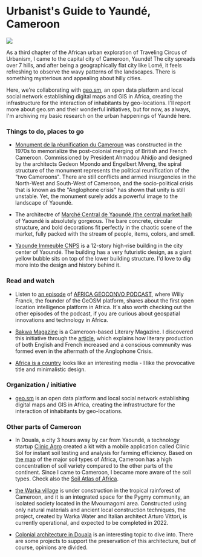 # Urbanist's Guide to Yaundé, Cameroon

![](yaounde.jpg)

As a third chapter of the African urban exploration of Traveling Circus of Urbanism, I came to the capital city of Cameroon, Yaundé! The city spreads over 7 hills, and after being a geographically flat city like Lomé, it feels refreshing to observe the wavy patterns of the landscapes. There is something mysterious and appealing about hilly cities.

Here, we're collaborating with [geo.sm](https://geo.sm/), an open data platform and local social network establishing digital maps and GIS in Africa, creating the infrastructure for the interaction of inhabitants by geo-locations. I'll report more about geo.sm and their wonderful initiatives, but for now, as always, I'm archiving my basic research on the urban happenings of Yaundé here.

### Things to do, places to go

- [Monument de la réunification du Cameroun](https://en.wikipedia.org/wiki/Reunification_Monument) was constructed in the 1970s to memorialize the post-colonial merging of British and French Cameroon. Commissioned by President Ahmadou Ahidjo and designed by the architects Gedeon Mpondo and Engelbert Mveng, the spiral structure of the monument represents the political reunification of the “two Cameroons". There are still conflicts and armed insurgencies in the North-West and South-West of Cameroon, and the socio-political crisis that is known as the "Anglophone crisis" has shown that unity is still unstable. Yet, the monument surely adds a powerful image to the landscape of Yaoundé.

- The architectre of [Marché Central de Yaoundé (the central market hall)](http://architectuul.com/architecture/market-hall-in-yaounde) of Yaoundé is absolutely gorgeous. The bare concrete, circular structure, and bold decorations fit perfectly in the chaotic scene of the market, fully packed with the stream of people, items, colors, and smell.

- [Yaounde Immeuble CNPS](https://foursquare.com/v/immeuble-cnps-yd%C3%A9/516e57bbe4b042531166860b) is a 12-story high-rise building in the city center of Yaoundé. The building has a very futuristic design, as a giant yellow bubble sits on top of the lower building structure. I'd love to dig more into the design and history behind it.

### Read and watch

- Listen to [an episode](https://africageoconvo.com/shows/6) of [AFRICA GEOCONVO PODCAST](https://africageoconvo.com/), where Willy Franck, the founder of the GeOSM platform, shares about the first open location intelligence platform in Africa. It's also worth checking out the other episodes of the podcast, if you are curious about geospatial innovations and technology in Africa.

- [Bakwa Magazine](https://bakwamagazine.com/) is a Cameroon-based Literary Magazine. I discovered this initiative through the [article](https://opencountrymag.com/), which explains how literary production of both English and French increased and a conscious community was formed even in the aftermath of the Anglophone Crisis.

- [Africa is a country](https://africasacountry.com/) looks like an interesting media - I like the provocative title and minimalistic design.

### Organization / initiative

- [geo.sm](geo.sm) is an open data platform and local social network establishing digital maps and GIS in Africa, creating the infrastructure for the interaction of inhabitants by geo-locations.

### Other parts of Cameroon

- In Douala, a city 3 hours away by car from Yaoundé, a technology startup [Clinic Agro](https://clinicagro.net/) created a kit with a mobile application called Clinic Sol for instant soil testing and analysis for farming efficiency. Based on [the map](https://publications.jrc.ec.europa.eu/repository/handle/JRC91922#:~:text=Soils%20such%20as%20Luvisols%20) of the major soil types of Africa, Cameroon has a high concentration of soil variety compared to the other parts of the continent. Since I came to Cameroon, I became more aware of the soil types. Check also the [Soil Atlas of Africa](https://croplife.org/news/soil-atlas-of-africa/).

- [the Warka village](https://www.archdaily.com/946669/warka-water-and-arturo-vittori-create-integrated-village-for-the-rainforest-community-in-cameroon) is under construction in the tropical rainforest of Cameroon, and it is an integrated space for the Pygmy community, an isolated society located in the Mvoumagomi area. Constructed using only natural materials and ancient local construction techniques, the project, created by Warka Water and Italian architect Arturo Vittori, is currently operational, and expected to be completed in 2022.

- [Colonial architecture in Douala](https://www.researchgate.net/publication/337950721_MEANINGS_AND_SIGNIFICANCE_OF_COLONIAL_ARCHITECTURE_IN_DOUALA_CAMEROON) is an interesting topic to dive into. There are some projects to support the preservation of this architecture, but of course, opinions are divided.
